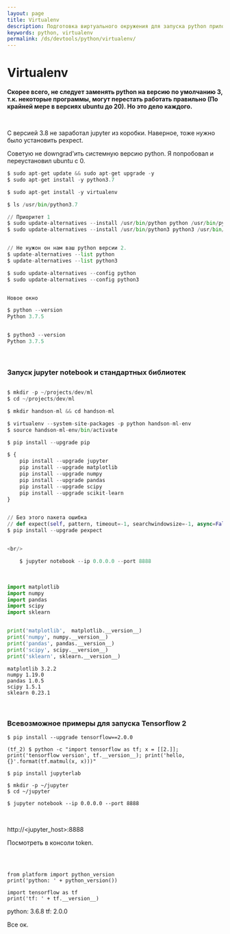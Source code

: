 ```yaml
---
layout: page
title: Virtualenv
description: Подготовка виртуального окружения для запуска python приложение в изолированной среде
keywords: python, virtualenv
permalink: /ds/devtools/python/virtualenv/
---
```


# Virtualenv

**Скорее всего, не следует заменять python на версию по умолчанию 3, т.к. некоторые программы, могут перестать работать правильно (По крайней мере в версиях ubuntu до 20). Но это дело каждого.**

<br/>

С версией 3.8 не заработал jupyter из коробки. Наверное, тоже нужно было установить pexpect.

Советую не downgrad'ить системную версию python. Я попробовал и переустановил ubuntu с 0.

```python
$ sudo apt-get update && sudo apt-get upgrade -y
$ sudo apt-get install -y python3.7

$ sudo apt-get install -y virtualenv

$ ls /usr/bin/python3.7

// Приоритет 1
$ sudo update-alternatives --install /usr/bin/python python /usr/bin/python3.7 1
$ sudo update-alternatives --install /usr/bin/python3 python3 /usr/bin/python3.7 1


// Не нужон он нам ваш python версии 2.
$ update-alternatives --list python
$ update-alternatives --list python3

$ sudo update-alternatives --config python
$ sudo update-alternatives --config python3


Новое окно

$ python --version
Python 3.7.5


$ python3 --version
Python 3.7.5

```

<br/>

### Запуск jupyter notebook и стандартных библиотек

```python

$ mkdir -p ~/projects/dev/ml
$ cd ~/projects/dev/ml

$ mkdir handson-ml && cd handson-ml

$ virtualenv --system-site-packages -p python handson-ml-env
$ source handson-ml-env/bin/activate

$ pip install --upgrade pip

$ {
    pip install --upgrade jupyter
    pip install --upgrade matplotlib
    pip install --upgrade numpy
    pip install --upgrade pandas
    pip install --upgrade scipy
    pip install --upgrade scikit-learn
}


// Без этого пакета ошибка
// def expect(self, pattern, timeout=-1, searchwindowsize=-1, async=False):
$ pip install --upgrade pexpect


<br/>

    $ jupyter notebook --ip 0.0.0.0 --port 8888

```

<br/>

```python
import matplotlib
import numpy
import pandas
import scipy
import sklearn


print('matplotlib',  matplotlib.__version__)
print('numpy', numpy.__version__)
print('pandas', pandas.__version__)
print('scipy', scipy.__version__)
print('sklearn', sklearn.__version__)

```

```
matplotlib 3.2.2
numpy 1.19.0
pandas 1.0.5
scipy 1.5.1
sklearn 0.23.1
```

<br/>

### Всевозможное примеры для запуска Tensorflow 2

<!--

    $ pip install yolk3k
    $ yolk -V tensorflow

-->

    $ pip install --upgrade tensorflow==2.0.0

```
(tf_2) $ python -c "import tensorflow as tf; x = [[2.]]; print('tensorflow version', tf.__version__); print('hello, {}'.format(tf.matmul(x, x)))"
```

    $ pip install jupyterlab

    $ mkdir -p ~/jupyter
    $ cd ~/jupyter

    $ jupyter notebook --ip 0.0.0.0 --port 8888

<br/>

http://<jupyter_host>:8888

Посмотреть в консоли token.

<br/>

```

from platform import python_version
print('python: ' + python_version())

import tensorflow as tf
print('tf: ' + tf.__version__)

```

python: 3.6.8
tf: 2.0.0

Все ок.
